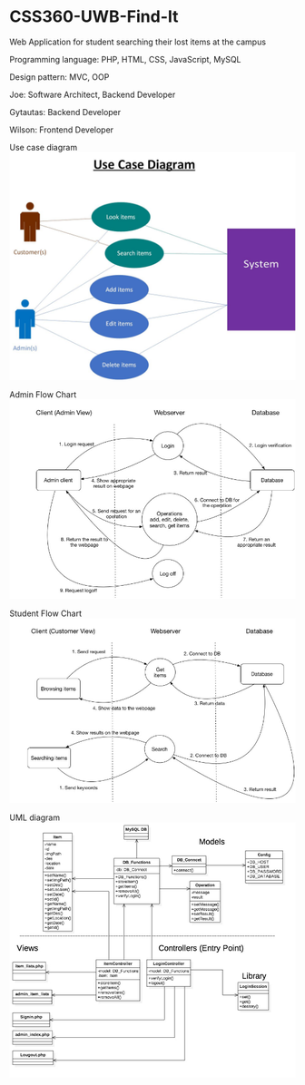 # CSS360-UWB-Find-It
Web Application for student searching their lost items at the campus

Programming language: PHP, HTML, CSS, JavaScript, MySQL

Design pattern: MVC, OOP

Joe: Software Architect, Backend Developer

Gytautas: Backend Developer

Wilson: Frontend Developer

Use case diagram
![Alt text](https://github.com/mahokyin/CSS360-UWB-Find-It/blob/master/Charts/Use%20case.jpg "Use case diagram")

Admin Flow Chart
![Alt text](https://github.com/mahokyin/CSS360-UWB-Find-It/blob/master/Charts/AdminFlowChart.jpg "Admin Flow Chart")

Student Flow Chart
![Alt text](https://github.com/mahokyin/CSS360-UWB-Find-It/blob/master/Charts/CustomerFlowChart.jpg "Student Flow Chart")

UML diagram
![Alt text](https://github.com/mahokyin/CSS360-UWB-Find-It/blob/master/Charts/UML.jpg "UML diagram")
